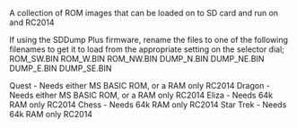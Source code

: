 A collection of ROM images that can be loaded on to SD card and run on and RC2014

If using the SDDump Plus firmware, rename the files to one of the following filenames to get it to load from the appropriate setting on the selector dial;
ROM_SW.BIN
ROM_W.BIN
ROM_NW.BIN
DUMP_N.BIN
DUMP_NE.BIN
DUMP_E.BIN
DUMP_SE.BIN

Quest - Needs either MS BASIC ROM, or a RAM only RC2014
Dragon - Needs either MS BASIC ROM, or a RAM only RC2014
Eliza - Needs 64k RAM only RC2014
Chess - Needs 64k RAM only RC2014
Star Trek - Needs 64k RAM only RC2014
